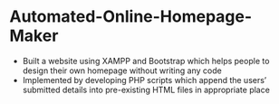 # Automated-Online-Homepage-Maker
* Built a website using XAMPP and Bootstrap which helps people to design their own homepage without writing any code
* Implemented by developing PHP scripts which append the users’ submitted details into pre-existing HTML files in appropriate place
